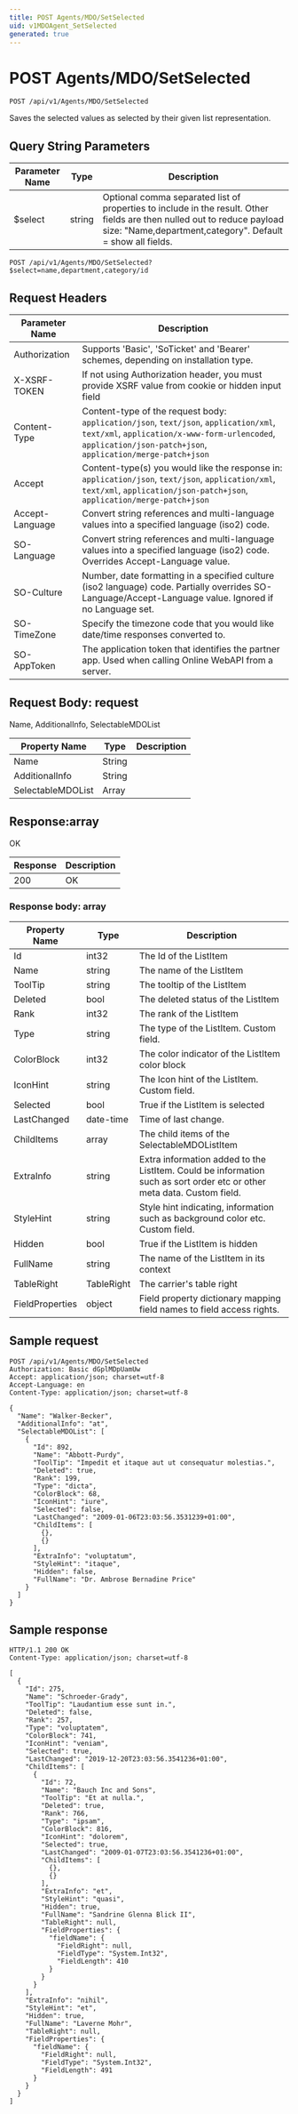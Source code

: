 ```yaml
---
title: POST Agents/MDO/SetSelected
uid: v1MDOAgent_SetSelected
generated: true
---
```


# POST Agents/MDO/SetSelected

```http
POST /api/v1/Agents/MDO/SetSelected
```

Saves the selected values as selected by their given list representation.







## Query String Parameters

| Parameter Name | Type |  Description |
|----------------|------|--------------|
| $select | string |  Optional comma separated list of properties to include in the result. Other fields are then nulled out to reduce payload size: "Name,department,category". Default = show all fields. |

```http
POST /api/v1/Agents/MDO/SetSelected?$select=name,department,category/id
```


## Request Headers

| Parameter Name | Description |
|----------------|-------------|
| Authorization  | Supports 'Basic', 'SoTicket' and 'Bearer' schemes, depending on installation type. |
| X-XSRF-TOKEN   | If not using Authorization header, you must provide XSRF value from cookie or hidden input field |
| Content-Type | Content-type of the request body: `application/json`, `text/json`, `application/xml`, `text/xml`, `application/x-www-form-urlencoded`, `application/json-patch+json`, `application/merge-patch+json` |
| Accept         | Content-type(s) you would like the response in: `application/json`, `text/json`, `application/xml`, `text/xml`, `application/json-patch+json`, `application/merge-patch+json` |
| Accept-Language | Convert string references and multi-language values into a specified language (iso2) code. |
| SO-Language | Convert string references and multi-language values into a specified language (iso2) code. Overrides Accept-Language value. |
| SO-Culture | Number, date formatting in a specified culture (iso2 language) code. Partially overrides SO-Language/Accept-Language value. Ignored if no Language set. |
| SO-TimeZone | Specify the timezone code that you would like date/time responses converted to. |
| SO-AppToken | The application token that identifies the partner app. Used when calling Online WebAPI from a server. |

## Request Body: request 

Name, AdditionalInfo, SelectableMDOList 

| Property Name | Type |  Description |
|----------------|------|--------------|
| Name | String |  |
| AdditionalInfo | String |  |
| SelectableMDOList | Array |  |

## Response:array

OK

| Response | Description |
|----------------|-------------|
| 200 | OK |

### Response body: array

| Property Name | Type |  Description |
|----------------|------|--------------|
| Id | int32 | The Id of the ListItem |
| Name | string | The name of the ListItem |
| ToolTip | string | The tooltip of the ListItem |
| Deleted | bool | The deleted status of the ListItem |
| Rank | int32 | The rank of the ListItem |
| Type | string | The type of the ListItem. Custom field. |
| ColorBlock | int32 | The color indicator of the ListItem color block |
| IconHint | string | The Icon hint of the ListItem. Custom field. |
| Selected | bool | True if the ListItem is selected |
| LastChanged | date-time | Time of last change. |
| ChildItems | array | The child items of the SelectableMDOListItem |
| ExtraInfo | string | Extra information added to the ListItem. Could be information such as sort order etc or other meta data. Custom field. |
| StyleHint | string | Style hint indicating, information such as background color etc. Custom field. |
| Hidden | bool | True if the ListItem is hidden |
| FullName | string | The name of the ListItem in its context |
| TableRight | TableRight | The carrier's table right |
| FieldProperties | object | Field property dictionary mapping field names to field access rights. |

## Sample request

```http!
POST /api/v1/Agents/MDO/SetSelected
Authorization: Basic dGplMDpUamUw
Accept: application/json; charset=utf-8
Accept-Language: en
Content-Type: application/json; charset=utf-8

{
  "Name": "Walker-Becker",
  "AdditionalInfo": "at",
  "SelectableMDOList": [
    {
      "Id": 892,
      "Name": "Abbott-Purdy",
      "ToolTip": "Impedit et itaque aut ut consequatur molestias.",
      "Deleted": true,
      "Rank": 199,
      "Type": "dicta",
      "ColorBlock": 68,
      "IconHint": "iure",
      "Selected": false,
      "LastChanged": "2009-01-06T23:03:56.3531239+01:00",
      "ChildItems": [
        {},
        {}
      ],
      "ExtraInfo": "voluptatum",
      "StyleHint": "itaque",
      "Hidden": false,
      "FullName": "Dr. Ambrose Bernadine Price"
    }
  ]
}
```

## Sample response

```http_
HTTP/1.1 200 OK
Content-Type: application/json; charset=utf-8

[
  {
    "Id": 275,
    "Name": "Schroeder-Grady",
    "ToolTip": "Laudantium esse sunt in.",
    "Deleted": false,
    "Rank": 257,
    "Type": "voluptatem",
    "ColorBlock": 741,
    "IconHint": "veniam",
    "Selected": true,
    "LastChanged": "2019-12-20T23:03:56.3541236+01:00",
    "ChildItems": [
      {
        "Id": 72,
        "Name": "Bauch Inc and Sons",
        "ToolTip": "Et at nulla.",
        "Deleted": true,
        "Rank": 766,
        "Type": "ipsam",
        "ColorBlock": 816,
        "IconHint": "dolorem",
        "Selected": true,
        "LastChanged": "2009-01-07T23:03:56.3541236+01:00",
        "ChildItems": [
          {},
          {}
        ],
        "ExtraInfo": "et",
        "StyleHint": "quasi",
        "Hidden": true,
        "FullName": "Sandrine Glenna Blick II",
        "TableRight": null,
        "FieldProperties": {
          "fieldName": {
            "FieldRight": null,
            "FieldType": "System.Int32",
            "FieldLength": 410
          }
        }
      }
    ],
    "ExtraInfo": "nihil",
    "StyleHint": "et",
    "Hidden": true,
    "FullName": "Laverne Mohr",
    "TableRight": null,
    "FieldProperties": {
      "fieldName": {
        "FieldRight": null,
        "FieldType": "System.Int32",
        "FieldLength": 491
      }
    }
  }
]
```